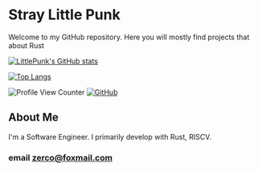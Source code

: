 
# Stray Little Punk

Welcome to my GitHub repository. Here you will mostly find projects that about Rust

[![LittlePunk's GitHub stats](https://github-readme-stats.vercel.app/api?username=straylittlepunk&show_icons=true&layout=compact&theme=dark)](https://github.com/straylittlepunk)

[![Top Langs](https://github-readme-stats.vercel.app/api/top-langs/?username=straylittlepunk&layout=compact&theme=dark)](https://github.com/straylittlepunk)

![Profile View Counter](https://komarev.com/ghpvc/?username=straylittlepunk)
[![GitHub](https://img.shields.io/badge/dynamic/json?logo=github&label=GitHub&labelColor=495867&color=495867&query=%24.data.totalSubs&url=https%3A%2F%2Fapi.spencerwoo.com%2Fsubstats%2F%3Fsource%3Dgithub%26queryKey%3Dstraylittlepunk&style=flat-square)](https://github.com/straylittlepunk)

## About Me

I'm a Software Engineer. I primarily develop with Rust, RISCV. 

### email zerco@foxmail.com

